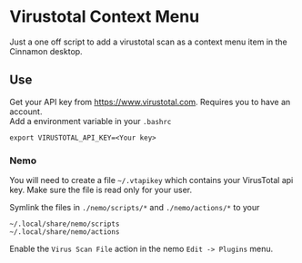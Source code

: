 # Virustotal Context Menu
Just a one off script to add a virustotal scan as a context menu item in the Cinnamon desktop.

## Use
Get your API key from https://www.virustotal.com. Requires you to have an account.  
Add a environment variable in your `.bashrc`
```
export VIRUSTOTAL_API_KEY=<Your key>
```

### Nemo
You will need to create a file `~/.vtapikey` which contains your VirusTotal api key. Make sure the file is read only for your user.

Symlink the files in `./nemo/scripts/*` and `./nemo/actions/*` to your
```
~/.local/share/nemo/scripts
~/.local/share/nemo/actions
```
Enable the `Virus Scan File` action in the nemo `Edit -> Plugins` menu. 
